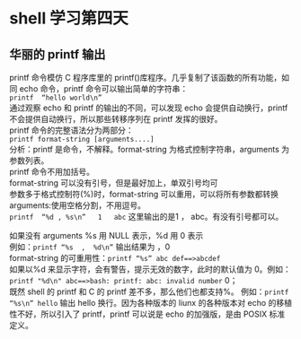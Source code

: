 # shell 学习第四天
## 华丽的 printf 输出

printf 命令模仿 C 程序库里的 printf()库程序。几乎复制了该函数的所有功能，如同 echo 命令，printf 命令可以输出简单的字符串：  
```printf  “hello world\n”```  
通过观察 echo 和 printf 的输出的不同，可以发现 echo 会提供自动换行，printf 不会提供自动换行，所以那些转移序列在 printf 发挥的很好。  
printf 命令的完整语法分为两部分：  
```printf format-string [arguments....]```  
分析：printf 是命令，不解释。format-string 为格式控制字符串，arguments 为参数列表。  
printf 命令不用加括号。  
format-string 可以没有引号，但是最好加上，单双引号均可  
参数多于格式控制符(%)时，format-string 可以重用，可以将所有参数都转换  
arguments:使用空格分割，不用逗号。  
```printf  “%d , %s\n”   1   abc```  这里输出的是1   ，  abc。有没有引号都可以。
 
如果没有 arguments  %s 用 NULL 表示，%d 用 0 表示  
例如：```printf “%s  ,  %d\n”``` 输出结果为   ，0  
format-string 的可重用性：```printf “%s” abc def==>abcdef```  
如果以%d 来显示字符，会有警告，提示无效的数字，此时的默认值为 0。例如：```printf "%d\n" abc==>bash: printf: abc: invalid number```             0；  
既然 shell 的 printf 和 C 的 printf 差不多，那么他们也都支持%。
例如：```printf  “%s\n” hello``` 输出 hello 换行。因为各种版本的 liunx 的各种版本对 echo 的移植性不好，所以引入了 printf，printf 可以说是 echo 的加强版，是由 POSIX 标准定义。